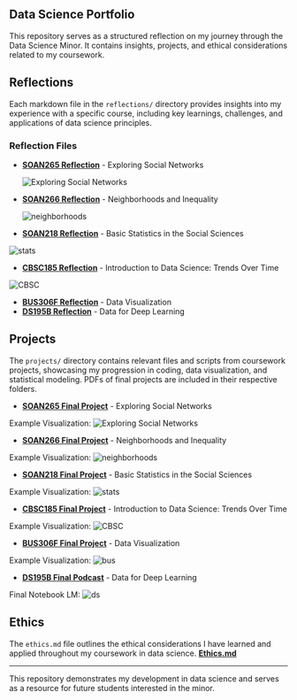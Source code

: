 ## Data Science Portfolio

This repository serves as a structured reflection on my journey through the Data Science Minor. It contains insights, projects, and ethical considerations related to my coursework.

## Reflections
Each markdown file in the `reflections/` directory provides insights into my experience with a specific course, including key learnings, challenges, and applications of data science principles.

### Reflection Files
- **[SOAN265 Reflection](reflections/SOAN265.md)** - Exploring Social Networks

  ![Exploring Social Networks](images/network.png)
  
- **[SOAN266 Reflection](reflections/SOAN266.md)** - Neighborhoods and Inequality

  ![neighborhoods](images/neighborhoods.webp)

- **[SOAN218 Reflection](reflections/SOAN218.md)** - Basic Statistics in the Social Sciences

![stats](images/Stats.jpg)
  
- **[CBSC185 Reflection](reflections/CBSC185.md)** - Introduction to Data Science: Trends Over Time

![CBSC](images/psych.jpg)
  
- **[BUS306F Reflection](reflections/BUS306F.md)** - Data Visualization
- **[DS195B Reflection](reflections/DS195B.md)** - Data for Deep Learning


## Projects
The `projects/` directory contains relevant files and scripts from coursework projects, showcasing my progression in coding, data visualization, and statistical modeling. PDFs of final projects are included in their respective folders.
- **[SOAN265 Final Project](projects/SOAN265.pdf)** - Exploring Social Networks

Example Visualization: 
   ![Exploring Social Networks](images/SOAN265image.png)
   
- **[SOAN266 Final Project](projects/SOAN266.pdf)** - Neighborhoods and Inequality
  
Example Visualization: 
   ![neighborhoods](images/SOAN266image.png)
   
- **[SOAN218 Final Project](projects/SOAN218.pdf)** - Basic Statistics in the Social Sciences

Example Visualization: 
  ![stats](images/SOAN218image.png)
  
- **[CBSC185 Final Project](projects/CBSC185.docx)** - Introduction to Data Science: Trends Over Time

Example Visualization: 
![CBSC](images/CBSC185image.png)

- **[BUS306F Final Project](projects/BUS306F.pdf)** - Data Visualization

Example Visualization:
 ![bus](images/BUS306.png)
  
- **[DS195B Final Podcast](projects/DS195)** - Data for Deep Learning

Final Notebook LM:
 ![ds](images/DS.png)

## Ethics
The `ethics.md` file outlines the ethical considerations I have learned and applied throughout my coursework in data science.
**[Ethics.md](ethics/ethics.md)**

---

This repository demonstrates my development in data science and serves as a resource for future students interested in the minor.

